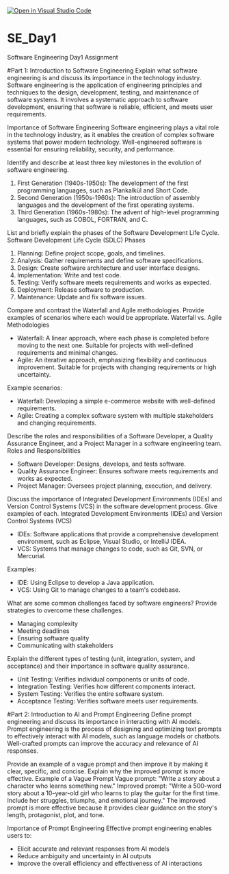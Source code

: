 [![Open in Visual Studio Code](https://classroom.github.com/assets/open-in-vscode-2e0aaae1b6195c2367325f4f02e2d04e9abb55f0b24a779b69b11b9e10269abc.svg)](https://classroom.github.com/online_ide?assignment_repo_id=18399591&assignment_repo_type=AssignmentRepo)
# SE_Day1
Software Engineering Day1 Assignment

#Part 1: Introduction to Software Engineering
Explain what software engineering is and discuss its importance in the technology industry.
Software engineering is the application of engineering principles and techniques to the design, development, testing, and maintenance of software systems. It involves a systematic approach to software development, ensuring that software is reliable, efficient, and meets user requirements.

Importance of Software Engineering
Software engineering plays a vital role in the technology industry, as it enables the creation of complex software systems that power modern technology. Well-engineered software is essential for ensuring reliability, security, and performance.

Identify and describe at least three key milestones in the evolution of software engineering.
1. First Generation (1940s-1950s): The development of the first programming languages, such as Plankalkül and Short Code.
2. Second Generation (1950s-1960s): The introduction of assembly languages and the development of the first operating systems.
3. Third Generation (1960s-1980s): The advent of high-level programming languages, such as COBOL, FORTRAN, and C.

List and briefly explain the phases of the Software Development Life Cycle.
Software Development Life Cycle (SDLC) Phases
1. Planning: Define project scope, goals, and timelines.
2. Analysis: Gather requirements and define software specifications.
3. Design: Create software architecture and user interface designs.
4. Implementation: Write and test code.
5. Testing: Verify software meets requirements and works as expected.
6. Deployment: Release software to production.
7. Maintenance: Update and fix software issues.

Compare and contrast the Waterfall and Agile methodologies. Provide examples of scenarios where each would be appropriate.
Waterfall vs. Agile Methodologies
- Waterfall: A linear approach, where each phase is completed before moving to the next one. Suitable for projects with well-defined requirements and minimal changes.
- Agile: An iterative approach, emphasizing flexibility and continuous improvement. Suitable for projects with changing requirements or high uncertainty.

Example scenarios:
- Waterfall: Developing a simple e-commerce website with well-defined requirements.
- Agile: Creating a complex software system with multiple stakeholders and changing requirements.

Describe the roles and responsibilities of a Software Developer, a Quality Assurance Engineer, and a Project Manager in a software engineering team.
Roles and Responsibilities
- Software Developer: Designs, develops, and tests software.
- Quality Assurance Engineer: Ensures software meets requirements and works as expected.
- Project Manager: Oversees project planning, execution, and delivery.

Discuss the importance of Integrated Development Environments (IDEs) and Version Control Systems (VCS) in the software development process. Give examples of each.
Integrated Development Environments (IDEs) and Version Control Systems (VCS)
- IDEs: Software applications that provide a comprehensive development environment, such as Eclipse, Visual Studio, or IntelliJ IDEA.
- VCS: Systems that manage changes to code, such as Git, SVN, or Mercurial.

Examples:
- IDE: Using Eclipse to develop a Java application.
- VCS: Using Git to manage changes to a team's codebase.

What are some common challenges faced by software engineers? Provide strategies to overcome these challenges.
- Managing complexity
- Meeting deadlines
- Ensuring software quality
- Communicating with stakeholders

Explain the different types of testing (unit, integration, system, and acceptance) and their importance in software quality assurance.
- Unit Testing: Verifies individual components or units of code.
- Integration Testing: Verifies how different components interact.
- System Testing: Verifies the entire software system.
- Acceptance Testing: Verifies software meets user requirements.

#Part 2: Introduction to AI and Prompt Engineering
Define prompt engineering and discuss its importance in interacting with AI models.
Prompt engineering is the process of designing and optimizing text prompts to effectively interact with AI models, such as language models or chatbots. Well-crafted prompts can improve the accuracy and relevance of AI responses.

Provide an example of a vague prompt and then improve it by making it clear, specific, and concise. Explain why the improved prompt is more effective.
Example of a Vague Prompt
Vague prompt: "Write a story about a character who learns something new."
Improved prompt: "Write a 500-word story about a 10-year-old girl who learns to play the guitar for the first time. Include her struggles, triumphs, and emotional journey."
The improved prompt is more effective because it provides clear guidance on the story's length, protagonist, plot, and tone.

Importance of Prompt Engineering
Effective prompt engineering enables users to:
- Elicit accurate and relevant responses from AI models
- Reduce ambiguity and uncertainty in AI outputs
- Improve the overall efficiency and effectiveness of AI interactions
